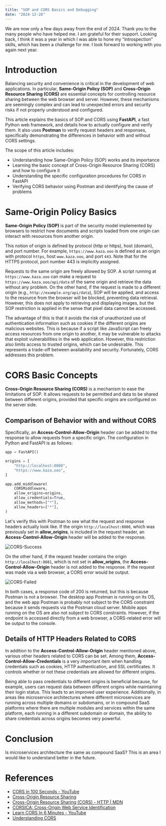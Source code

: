 ```yaml
---
title: "SOP and CORS Basics and Debugging"
date: "2024-12-28"
---
```


We are now only a few days away from the end of 2024. Thank you to the many people who have helped me. I am grateful for their support. Looking back, I think it was a year in which I was able to hone my “introspection” skills, which has been a challenge for me. I look forward to working with you again next year.

# Introduction
Balancing security and convenience is critical in the development of web applications. In particular, **Same-Origin Policy (SOP)** and **Cross-Origin Resource Sharing (CORS)** are essential concepts for controlling resource sharing between the web browser and server. However, these mechanisms are seemingly complex and can lead to unexpected errors and security risks if not properly understood and configured.

This article explains the basics of SOP and CORS using **FastAPI**, a fast Python web framework, and details how to actually configure and verify them. It also uses **Postman** to verify request headers and responses, specifically demonstrating the differences in behavior with and without CORS settings.

The scope of this article includes:

- Understanding how Same-Origin Policy (SOP) works and its importance
- Learning the basic concept of Cross-Origin Resource Sharing (CORS) and how to configure it
- Understanding the specific configuration procedures for CORS in FastAPI
- Verifying CORS behavior using Postman and identifying the cause of problems

# Same-Origin Policy Basics
**Same-Origin Policy (SOP)** is part of the security model implemented by browsers to restrict how documents and scripts loaded from one origin can interact with resources from another origin.

This notion of origin is defined by protocol (http or https), host (domain), and port number. For example, `https://www.kaza.ooo` is defined as an origin with protocol `https`, host `www.kaza.ooo`, and port `443`. Note that for the HTTPS protocol, port number 443 is implicitly assigned.

Requests to the same origin are freely allowed by SOP. A script running at `https://www.kaza.ooo` can make a request to `https://www.kaza.ooo/api/data` of the same origin and retrieve the data without any problem. On the other hand, if the request is made to a different origin (e.g., `http://example.org/api/data`), SOP will be applied, and access to the resource from the browser will be blocked, preventing data retrieval. However, this does not apply to retrieving and displaying images, but the SOP restriction is applied in the sense that pixel data cannot be accessed.

The advantage of this is that it avoids the risk of unauthorized use of authentication information such as cookies if the different origins are malicious websites. This is because if a script like JavaScript can freely access resources from one origin to another, it may be vulnerable to attacks that exploit vulnerabilities in the web application. However, this restriction also limits access to trusted origins, which can be undesirable. This represents a trade-off between availability and security. Fortunately, CORS addresses this problem.

# CORS Basic Concepts
**Cross-Origin Resource Sharing (CORS)** is a mechanism to ease the limitations of SOP. It allows requests to be permitted and data to be shared between different origins, provided that specific origins are configured on the server side.

## Comparison of Behavior with and without CORS
Specifically, an **Access-Control-Allow-Origin** header can be added to the response to allow requests from a specific origin. The configuration in Python and FastAPI is as follows:

```python
app = FastAPI()

origins = [
    "http://localhost:8080",
    "https://www.kaza.ooo",
]

app.add_middleware(
    CORSMiddleware,
    allow_origins=origins,
    allow_credentials=True,
    allow_methods=["*"],
    allow_headers=["*"],
)
```

Let's verify this with Postman to see what the request and response headers actually look like. If the origin `http://localhost:8080`, which was previously set in **allow_origins**, is included in the request header, an **Access-Control-Allow-Origin** header will be added to the response.

![CORS-Success](/images/blogs/3/CORS_Success.png)

On the other hand, if the request header contains the origin `http://localhost:8081`, which is not set in **allow_origins**, the **Access-Control-Allow-Origin** header is not added to the response. If the request was made via a web browser, a CORS error would be output.

![CORS-Failed](/images/blogs/3/CORS_Failed.png)

In both cases, a response code of 200 is returned, but this is because Postman is not a browser. The desktop app Postman is running on its OS, and the web app Postman is probably not subject to the CORS constraint because it sends requests via the Postman cloud server. Mobile apps running on the OS are also not subject to CORS constraints. However, if the endpoint is accessed directly from a web browser, a CORS-related error will be output to the console.

## Details of HTTP Headers Related to CORS
In addition to the **Access-Control-Allow-Origin** header mentioned above, various other headers related to CORS can be set. Among them, **Access-Control-Allow-Credentials** is a very important item when handling credentials such as cookies, HTTP authentication, and SSL certificates. It controls whether or not these credentials are allowed for different origins.

Being able to pass credentials to different origins is beneficial because, for example, users can request data between different origins while maintaining their login status. This leads to an improved user experience. Additionally, in areas like microservice architectures where different microservices are running across multiple domains or subdomains, or in compound SaaS platforms where there are multiple modules and services within the same platform, each running in a different subdomain or domain, the ability to share credentials across origins becomes very powerful.

# Conclusion
Is microservices architecture the same as compound SaaS? This is an area I would like to understand better in the future.

# References
- [CORS in 100 Seconds - YouTube](https://youtu.be/4KHiSt0oLJ0?list=TLGG6veq4vKIC8EyODEyMjAyNA)
- [Cross-Origin Resource Sharing](https://www.w3.org/TR/2020/SPSD-cors-20200602)
- [Cross-Origin Resource Sharing (CORS) - HTTP | MDN](https://developer.mozilla.org/en-US/docs/Web/HTTP/CORS)
- [CORSICA: Cross-Origin Web Service Identification](https://dl.acm.org/doi/10.1145/3320269.3372196)
- [Learn CORS In 6 Minutes - YouTube](https://youtu.be/PNtFSVU-YTI?list=TLGGlVodnItGVasyODEyMjAyNA)
- [Understanding CORS](https://rbika.com/blog/understanding-cors)
